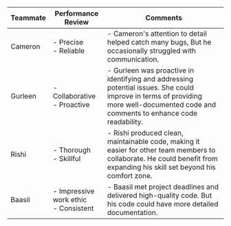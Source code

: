 | Teammate | Performance Review                       | Comments                                                                                                                                                                            |
|----------|------------------------------------------|-------------------------------------------------------------------------------------------------------------------------------------------------------------------------------------|
| Cameron  | - Precise <br/> - Reliable | - Cameron's attention to detail helped catch many bugs, But he occasionally struggled with communication.                                                                           |
| Gurleen  | - Collaborative <br/> - Proactive          | - Gurleen was proactive in identifying and addressing potential issues. She could improve in terms of providing more well-documented code and comments to enhance code readability. |
| Rishi    | - Thorough  <br/> - Skillful       | - Rishi  produced clean, maintainable code, making it easier for other team members to collaborate. He could benefit from expanding his skill set beyond his comfort zone.          |
| Baasil   | - Impressive work ethic <br/> - Consistent | - Baasil met project deadlines and delivered high-quality code. But his code could have more detailed documentation.                                                                |
